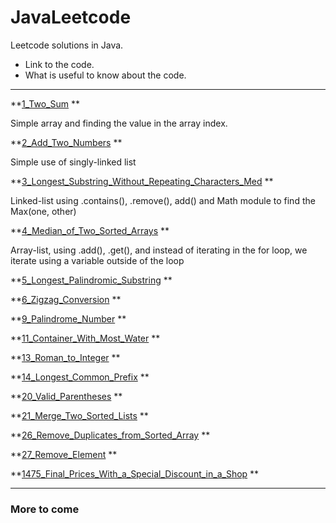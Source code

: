 # JavaLeetcode
Leetcode solutions in Java.



- Link to the code.
- What is useful to know about the code.
---


**[1_Two_Sum](https://github.com/masonpham16/JavaLeetcode/blob/main/1_Two_Sum.java)  **

Simple array and finding the value in the array index.

**[2_Add_Two_Numbers](https://github.com/masonpham16/JavaLeetcode/blob/main/2_Add_Two_Numbers.java)  **

Simple use of singly-linked list

**[3_Longest_Substring_Without_Repeating_Characters_Med](https://github.com/masonpham16/JavaLeetcode/blob/main/3_Longest_Substring_Without_Repeating_Characters_Med.java)  **

Linked-list using .contains(), .remove(), add() and Math module to find the Max(one, other)

**[4_Median_of_Two_Sorted_Arrays](https://github.com/masonpham16/JavaLeetcode/blob/main/4_Median_of_Two_Sorted_Arrays.java)  **

Array-list, using .add(), .get(), and instead of iterating in the for loop, we iterate using a variable outside of the loop

**[5_Longest_Palindromic_Substring](https://github.com/masonpham16/JavaLeetcode/blob/main/5_Longest_Palindromic_Substring.java)  **



**[6_Zigzag_Conversion](https://github.com/masonpham16/JavaLeetcode/blob/main/6_Zigzag_Conversion.java)  **



**[9_Palindrome_Number](https://github.com/masonpham16/JavaLeetcode/blob/main/9_Palindrome_Number.java)  **



**[11_Container_With_Most_Water](https://github.com/masonpham16/JavaLeetcode/blob/main/11_Container_With_Most_Water.java)  **



**[13_Roman_to_Integer](https://github.com/masonpham16/JavaLeetcode/blob/main/13_Roman_to_Integer.java)  **



**[14_Longest_Common_Prefix](https://github.com/masonpham16/JavaLeetcode/blob/main/14_Longest_Common_Prefix.java)  **



**[20_Valid_Parentheses](https://github.com/masonpham16/JavaLeetcode/blob/main/20_Valid_Parentheses.java)  **



**[21_Merge_Two_Sorted_Lists](https://github.com/masonpham16/JavaLeetcode/blob/main/21_Merge_Two_Sorted_Lists.java)  **



**[26_Remove_Duplicates_from_Sorted_Array](https://github.com/masonpham16/JavaLeetcode/blob/main/26_Remove_Duplicates_from_Sorted_Array.java)  **



**[27_Remove_Element](https://github.com/masonpham16/JavaLeetcode/blob/main/27_Remove_Element.java)  **



**[1475_Final_Prices_With_a_Special_Discount_in_a_Shop](https://github.com/masonpham16/JavaLeetcode/blob/main/1475_Final_Prices_With_a_Special_Discount_in_a_Shop.java)  **



---
### More to come
